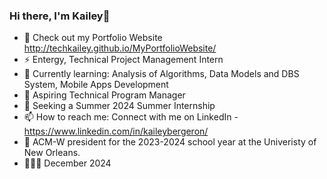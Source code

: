 ### Hi there, I'm Kailey👋

- 🔭 Check out my Portfolio Website http://techkailey.github.io/MyPortfolioWebsite/
- ⚡ Entergy, Technical Project Management Intern
- 🌱 Currently learning: Analysis of Algorithms, Data Models and DBS System, Mobile Apps Development
- 👀 Aspiring Technical Program Manager
- 👯 Seeking a Summer 2024 Summer Internship 
- 📫 How to reach me: Connect with me on LinkedIn - https://www.linkedin.com/in/kaileybergeron/
- 💜 ACM-W president for the 2023-2024 school year at the Univeristy of New Orleans.
- 👩🏽‍🎓 December 2024
